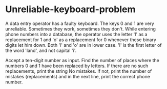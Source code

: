# Unreliable-keyboard-problem

A data entry operator has a faulty keyboard. The keys 0 and 1 are very unreliable. Sometimes they work, sometimes they don't. While entering phone numbers into a database, the operator uses the letter 'l' as a replacement for 1 and 'o' as a replacement for 0 whenever these binary digits let him down. Both 'l' and 'o' are in lower case. 'l' is the first letter of the word 'land', and not capital 'i'.

Accept a ten-digit number as input. Find the number of places where the numbers 0 and 1 have been replaced by letters. If there are no such replacements, print the string No mistakes. If not, print the number of mistakes (replacements) and in the next line, print the correct phone number.
